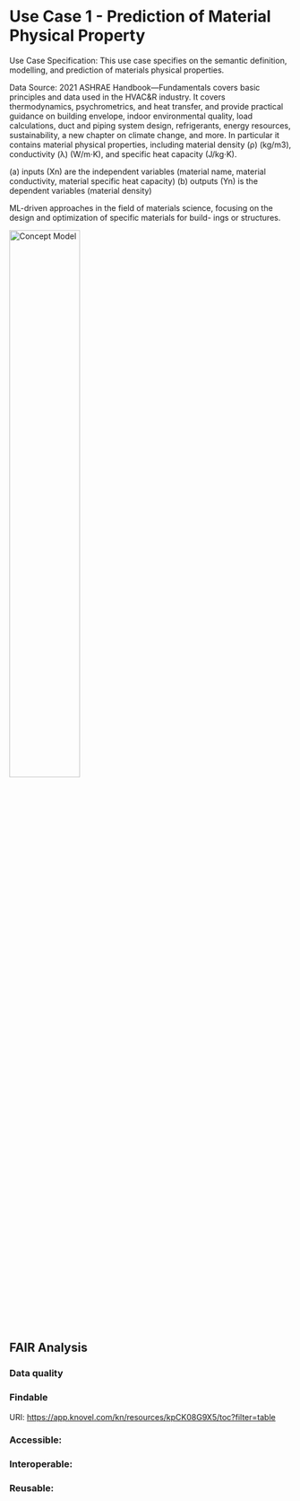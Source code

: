 #  Use Case 1 - Prediction of Material Physical Property 
Use Case Specification: This use case specifies on the semantic definition, modelling, and prediction of materials physical properties.

Data Source: 2021 ASHRAE Handbook—Fundamentals covers basic principles and data used in the HVAC&R industry. It covers thermodynamics, psychrometrics, and heat transfer, and provide practical guidance on building envelope, indoor environmental quality, load calculations, duct and piping system design, refrigerants, energy resources, sustainability, a new chapter on climate change, and more. In particular it contains material physical properties, including material density (ρ) (kg/m3), conductivity (λ) (W/m⋅K), and specific heat capacity (⁠J/kg⋅K).

(a) inputs (Xn) are the independent variables (material name, material conductivity, material specific heat capacity)
(b) outputs (Yn) is the dependent variables (material density)

ML-driven approaches in the field of materials science, focusing on the design and optimization of specific materials for build- ings or structures.

<img src="https://github.com/user-attachments/assets/3f027f15-99f7-4fa7-8c2f-ac93fb0fbf1c" alt="Concept Model" width="50%" />



## FAIR Analysis

### Data quality
  
### Findable
URI: https://app.knovel.com/kn/resources/kpCK08G9X5/toc?filter=table

### Accessible:

### Interoperable:

### Reusable:

